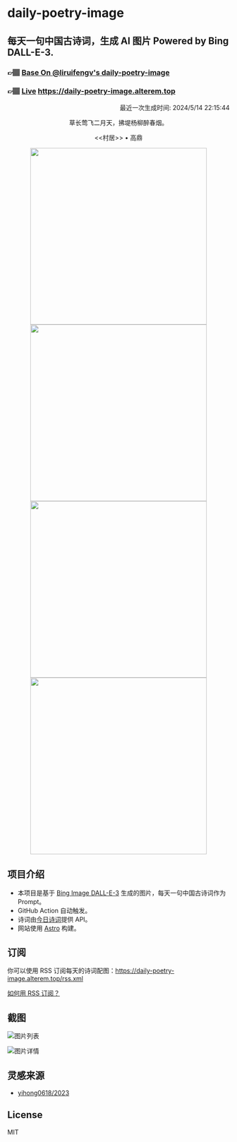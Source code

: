 
# daily-poetry-image

## 每天一句中国古诗词，生成 AI 图片 Powered by Bing DALL-E-3.

### 👉🏽 [Base On @liruifengv's daily-poetry-image](https://github.com/liruifengv/daily-poetry-image)

### 👉🏽 [Live](https://daily-poetry-image.alterem.top/) https://daily-poetry-image.alterem.top

<p align="right">
  最近一次生成时间: 2024/5/14 22:15:44
</p>
<p align="center">
草长莺飞二月天，拂堤杨柳醉春烟。
</p>
<p align="center">
<<村居>> • 高鼎
</p>
<p align="center">
<img src="https://tse1.mm.bing.net/th/id/OIG2.gj6TEKjycjfnM06ibPuE" height="400" width="400" />
<img src="https://tse4.mm.bing.net/th/id/OIG2.T.eaEBTqfkHqNtu1AI1c" height="400" width="400" />
<img src="https://tse1.mm.bing.net/th/id/OIG2.pyJQYHuT6gSUpWyBlsEL" height="400" width="400" />
<img src="https://tse4.mm.bing.net/th/id/OIG2.yqXJkeGV.RpJgOzsRf_1" height="400" width="400" />
</p>

## 项目介绍

-   本项目是基于 [Bing Image DALL-E-3](https://www.bing.com/images/create) 生成的图片，每天一句中国古诗词作为 Prompt。
-   GitHub Action 自动触发。
-   诗词由[今日诗词](https://www.jinrishici.com/)提供 API。
-   网站使用 [Astro](https://astro.build) 构建。

## 订阅

你可以使用 RSS 订阅每天的诗词配图：https://daily-poetry-image.alterem.top/rss.xml

[如何用 RSS 订阅？](https://zhuanlan.zhihu.com/p/55026716)

## 截图

![图片列表](./screenshots/Snipaste_2023-12-28_21-00-26.png)

![图片详情](./screenshots/Snipaste_2023-12-28_21-00-53.png)

## 灵感来源

-   [yihong0618/2023](https://github.com/yihong0618/2023)

## License

MIT

